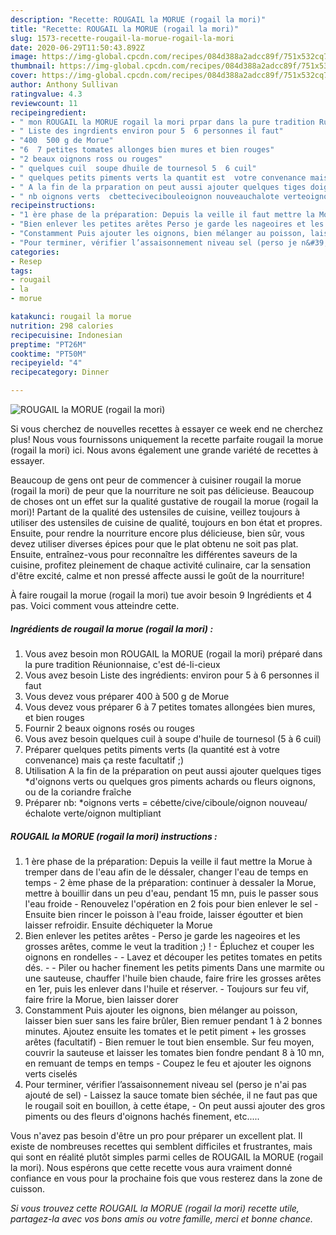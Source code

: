 ```yaml
---
description: "Recette: ROUGAIL la MORUE (rogail la mori)"
title: "Recette: ROUGAIL la MORUE (rogail la mori)"
slug: 1573-recette-rougail-la-morue-rogail-la-mori
date: 2020-06-29T11:50:43.892Z
image: https://img-global.cpcdn.com/recipes/084d388a2adcc89f/751x532cq70/rougail-la-morue-rogail-la-mori-photo-principale-de-la-recette.jpg
thumbnail: https://img-global.cpcdn.com/recipes/084d388a2adcc89f/751x532cq70/rougail-la-morue-rogail-la-mori-photo-principale-de-la-recette.jpg
cover: https://img-global.cpcdn.com/recipes/084d388a2adcc89f/751x532cq70/rougail-la-morue-rogail-la-mori-photo-principale-de-la-recette.jpg
author: Anthony Sullivan
ratingvalue: 4.3
reviewcount: 11
recipeingredient:
- " mon ROUGAIL la MORUE rogail la mori prpar dans la pure tradition Runionnaise cest dlicieux"
- " Liste des ingrdients environ pour 5  6 personnes il faut"
- "400  500 g de Morue"
- "6  7 petites tomates allonges bien mures et bien rouges"
- "2 beaux oignons ross ou rouges"
- " quelques cuil  soupe dhuile de tournesol 5  6 cuil"
- " quelques petits piments verts la quantit est  votre convenance mais a reste facultatif "
- " A la fin de la prparation on peut aussi ajouter quelques tiges doignons verts ou quelques gros piments achards ou fleurs oignons ou de la coriandre frache"
- " nb oignons verts  cbettecivecibouleoignon nouveauchalote verteoignon multipliant"
recipeinstructions:
- "1 ère phase de la préparation: Depuis la veille il faut mettre la Morue à tremper dans de l&#39;eau afin de le déssaler, changer l&#39;eau de temps en temps 2 ème phase de la préparation: continuer à dessaler la Morue, mettre à bouillir dans un peu d&#39;eau, pendant 15 mn, puis le passer sous l&#39;eau froide Renouvelez l&#39;opération en 2 fois pour bien enlever le sel Ensuite bien rincer le poisson à l&#39;eau froide, laisser égoutter et bien laisser refroidir. Ensuite déchiqueter la Morue"
- "Bien enlever les petites arêtes Perso je garde les nageoires et les grosses arêtes, comme le veut la tradition ;) ! - Épluchez et couper les oignons en rondelles - Lavez et découper les petites tomates en petits dés. - Piler ou hacher finement les petits piments Dans une marmite ou une sauteuse, chauffer l&#39;huile bien chaude, faire frire les grosses arêtes en 1er, puis les enlever dans l&#39;huile et réserver. Toujours sur feu vif, faire frire la Morue, bien laisser dorer"
- "Constamment Puis ajouter les oignons, bien mélanger au poisson, laisser bien suer sans les faire brûler, Bien remuer pendant 1 à 2 bonnes minutes. Ajoutez ensuite les tomates et le petit piment + les grosses arêtes (facultatif) Bien remuer le tout bien ensemble. Sur feu moyen, couvrir la sauteuse et laisser les tomates bien fondre pendant 8 à 10 mn, en remuant de temps en temps Coupez le feu et ajouter les oignons verts ciselés"
- "Pour terminer, vérifier l’assaisonnement niveau sel (perso je n&#39;ai pas ajouté de sel) Laissez la sauce tomate bien séchée, il ne faut pas que le rougail soit en bouillon, à cette étape, On peut aussi ajouter des gros piments ou des fleurs d&#39;oignons hachés finement, etc....."
categories:
- Resep
tags:
- rougail
- la
- morue

katakunci: rougail la morue 
nutrition: 298 calories
recipecuisine: Indonesian
preptime: "PT26M"
cooktime: "PT50M"
recipeyield: "4"
recipecategory: Dinner

---
```



![ROUGAIL la MORUE (rogail la mori)](https://img-global.cpcdn.com/recipes/084d388a2adcc89f/751x532cq70/rougail-la-morue-rogail-la-mori-photo-principale-de-la-recette.jpg)

Si vous cherchez de nouvelles recettes à essayer ce week end ne cherchez plus! Nous vous fournissons uniquement la recette parfaite rougail la morue (rogail la mori) ici. Nous avons également une grande variété de recettes à essayer.

Beaucoup de gens ont peur de commencer à cuisiner rougail la morue (rogail la mori) de peur que la nourriture ne soit pas délicieuse. Beaucoup de choses ont un effet sur la qualité gustative de rougail la morue (rogail la mori)! Partant de la qualité des ustensiles de cuisine, veillez toujours à utiliser des ustensiles de cuisine de qualité, toujours en bon état et propres. Ensuite, pour rendre la nourriture encore plus délicieuse, bien sûr, vous devez utiliser diverses épices pour que le plat obtenu ne soit pas plat. Ensuite, entraînez-vous pour reconnaître les différentes saveurs de la cuisine, profitez pleinement de chaque activité culinaire, car la sensation d'être excité, calme et non pressé affecte aussi le goût de la nourriture!

<!--inarticleads1-->

À faire rougail la morue (rogail la mori) tue avoir besoin 9 Ingrédients et 4 pas. Voici comment vous atteindre cette.

##### Ingrédients de rougail la morue (rogail la mori) :

1. Vous avez besoin  mon ROUGAIL la MORUE (rogail la mori) préparé dans la pure tradition Réunionnaise, c&#39;est dé-li-cieux
1. Vous avez besoin  Liste des ingrédients: environ pour 5 à 6 personnes il faut
1. Vous devez vous préparer 400 à 500 g de Morue
1. Vous devez vous préparer 6 à 7 petites tomates allongées bien mures, et bien rouges
1. Fournir 2 beaux oignons rosés ou rouges
1. Vous avez besoin  quelques cuil à soupe d&#39;huile de tournesol (5 à 6 cuil)
1. Préparer  quelques petits piments verts (la quantité est à votre convenance) mais ça reste facultatif ;)
1. Utilisation  A la fin de la préparation on peut aussi ajouter quelques tiges *d&#39;oignons verts ou quelques gros piments achards ou fleurs oignons, ou de la coriandre fraîche
1. Préparer  nb: *oignons verts = cébette/cive/ciboule/oignon nouveau/échalote verte/oignon multipliant




<!--inarticleads2-->

##### ROUGAIL la MORUE (rogail la mori) instructions :

1. 1 ère phase de la préparation: Depuis la veille il faut mettre la Morue à tremper dans de l&#39;eau afin de le déssaler, changer l&#39;eau de temps en temps - 2 ème phase de la préparation: continuer à dessaler la Morue, mettre à bouillir dans un peu d&#39;eau, pendant 15 mn, puis le passer sous l&#39;eau froide - Renouvelez l&#39;opération en 2 fois pour bien enlever le sel - Ensuite bien rincer le poisson à l&#39;eau froide, laisser égoutter et bien laisser refroidir. Ensuite déchiqueter la Morue
1. Bien enlever les petites arêtes - Perso je garde les nageoires et les grosses arêtes, comme le veut la tradition ;) ! - Épluchez et couper les oignons en rondelles - - Lavez et découper les petites tomates en petits dés. - - Piler ou hacher finement les petits piments Dans une marmite ou une sauteuse, chauffer l&#39;huile bien chaude, faire frire les grosses arêtes en 1er, puis les enlever dans l&#39;huile et réserver. - Toujours sur feu vif, faire frire la Morue, bien laisser dorer
1. Constamment Puis ajouter les oignons, bien mélanger au poisson, laisser bien suer sans les faire brûler, Bien remuer pendant 1 à 2 bonnes minutes. Ajoutez ensuite les tomates et le petit piment + les grosses arêtes (facultatif) - Bien remuer le tout bien ensemble. Sur feu moyen, couvrir la sauteuse et laisser les tomates bien fondre pendant 8 à 10 mn, en remuant de temps en temps - Coupez le feu et ajouter les oignons verts ciselés
1. Pour terminer, vérifier l’assaisonnement niveau sel (perso je n&#39;ai pas ajouté de sel) - Laissez la sauce tomate bien séchée, il ne faut pas que le rougail soit en bouillon, à cette étape, - On peut aussi ajouter des gros piments ou des fleurs d&#39;oignons hachés finement, etc.....




<!--inarticleads1-->

<p>
Vous n'avez pas besoin d'être un pro pour préparer un excellent plat. Il existe de nombreuses recettes qui semblent difficiles et frustrantes, mais qui sont en réalité plutôt simples parmi celles de ROUGAIL la MORUE (rogail la mori). Nous espérons que cette recette vous aura vraiment donné confiance en vous pour la prochaine fois que vous resterez dans la zone de cuisson.
</p>

<p>
<i>Si vous trouvez cette ROUGAIL la MORUE (rogail la mori) recette utile, partagez-la avec vos bons amis ou votre famille, merci et bonne chance.</i>
</p>
